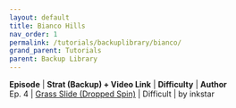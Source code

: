 ```yaml
---
layout: default
title: Bianco Hills
nav_order: 1
permalink: /tutorials/backuplibrary/bianco/
grand_parent: Tutorials
parent: Backup Library
---
```

**Episode** | **Strat (Backup) + Video Link** | **Difficulty** | **Author**  
Ep. 4 | [Grass Slide (Dropped Spin)](https://www.twitch.tv/inkstar/clip/ObservantPeacefulDiamondRaccAttack-y8pFrcdgyeadMPio) | Difficult | by inkstar
